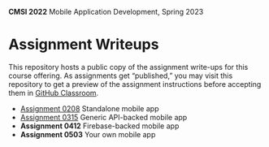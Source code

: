**CMSI 2022** Mobile Application Development, Spring 2023

# Assignment Writeups
This repository hosts a public copy of the assignment write-ups for this course offering. As assignments get “published,” you may visit this repository to get a preview of the assignment instructions before accepting them in [GitHub Classroom](https://classroom.github.com).

- [Assignment 0208](./standalone.md) Standalone mobile app
- [Assignment 0315](./generic-api-backed.md) Generic API-backed mobile app
- **Assignment 0412** Firebase-backed mobile app
- **Assignment 0503** Your own mobile app
